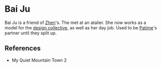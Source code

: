 # Bai Ju
Bai Ju is a friend of [Zhen](Person/Zhen.md)'s. The met at an atalier. She now works as a model for the [design collective](Person/Group/design%20collective.md), as well as her day job. Used to be [Patime](Person/Patime.md)'s partner until they split up.

## References
- My Quiet Mountain Town 2
